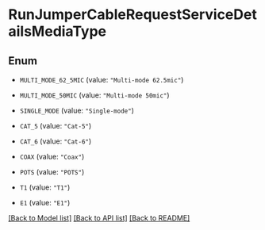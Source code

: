 # RunJumperCableRequestServiceDetailsMediaType

## Enum


* `MULTI_MODE_62_5MIC` (value: `"Multi-mode 62.5mic"`)

* `MULTI_MODE_50MIC` (value: `"Multi-mode 50mic"`)

* `SINGLE_MODE` (value: `"Single-mode"`)

* `CAT_5` (value: `"Cat-5"`)

* `CAT_6` (value: `"Cat-6"`)

* `COAX` (value: `"Coax"`)

* `POTS` (value: `"POTS"`)

* `T1` (value: `"T1"`)

* `E1` (value: `"E1"`)


[[Back to Model list]](../README.md#documentation-for-models) [[Back to API list]](../README.md#documentation-for-api-endpoints) [[Back to README]](../README.md)


